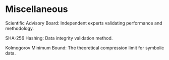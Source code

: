 # Miscellaneous

Scientific Advisory Board: Independent experts validating performance and methodology.

SHA-256 Hashing: Data integrity validation method.

Kolmogorov Minimum Bound: The theoretical compression limit for symbolic data.

